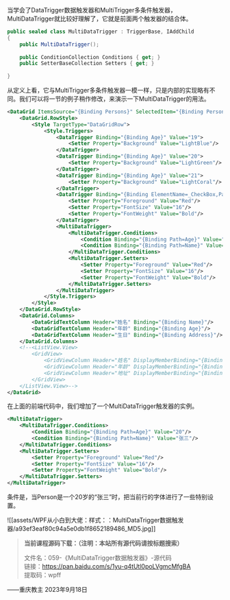 当学会了DataTrigger数据触发器和MultiTrigger多条件触发器，MultiDataTrigger就比较好理解了，它就是前面两个触发器的结合体。

```cs
public sealed class MultiDataTrigger : TriggerBase, IAddChild
{
    public MultiDataTrigger();
 
    public ConditionCollection Conditions { get; }
    public SetterBaseCollection Setters { get; }
 
}
```

从定义上看，它与MultiTrigger多条件触发器一模一样，只是内部的实现略有不同。我们可以将一节的例子稍作修改，来演示一下MultiDataTrigger的用法。

```xml
<DataGrid ItemsSource="{Binding Persons}" SelectedItem="{Binding Person}" AutoGenerateColumns="False">
    <DataGrid.RowStyle>
        <Style TargetType="DataGridRow">
            <Style.Triggers>
                <DataTrigger Binding="{Binding Age}" Value="19">
                    <Setter Property="Background" Value="LightBlue"/>
                </DataTrigger>
                <DataTrigger Binding="{Binding Age}" Value="20">
                    <Setter Property="Background" Value="LightGreen"/>
                </DataTrigger>
                <DataTrigger Binding="{Binding Age}" Value="21">
                    <Setter Property="Background" Value="LightCoral"/>
                </DataTrigger>
                <DataTrigger Binding="{Binding ElementName=_CheckBox,Path=IsChecked}" Value="True">
                    <Setter Property="Foreground" Value="Red"/>
                    <Setter Property="FontSize" Value="16"/>
                    <Setter Property="FontWeight" Value="Bold"/>
                </DataTrigger>
                <MultiDataTrigger>
                    <MultiDataTrigger.Conditions>
                        <Condition Binding="{Binding Path=Age}" Value="20"/>
                        <Condition Binding="{Binding Path=Name}" Value="张三"/>
                    </MultiDataTrigger.Conditions>
                    <MultiDataTrigger.Setters>
                        <Setter Property="Foreground" Value="Red"/>
                        <Setter Property="FontSize" Value="16"/>
                        <Setter Property="FontWeight" Value="Bold"/>
                    </MultiDataTrigger.Setters>
                </MultiDataTrigger>
            </Style.Triggers>
        </Style>
    </DataGrid.RowStyle>
    <DataGrid.Columns>
        <DataGridTextColumn Header="姓名" Binding="{Binding Name}"/>
        <DataGridTextColumn Header="年龄" Binding="{Binding Age}"/>
        <DataGridTextColumn Header="生日" Binding="{Binding Address}"/>
    </DataGrid.Columns>
    <!--<ListView.View>
        <GridView>
            <GridViewColumn Header="姓名" DisplayMemberBinding="{Binding Name}" Width="60"/>
            <GridViewColumn Header="年龄" DisplayMemberBinding="{Binding Age}" Width="auto"/>
            <GridViewColumn Header="地址" DisplayMemberBinding="{Binding Address}" Width="auto"/>
        </GridView>
    </ListView.View>-->
</DataGrid>
```

在上面的前端代码中，我们增加了一个MultiDataTrigger触发器的实例。

```xml
<MultiDataTrigger>
    <MultiDataTrigger.Conditions>
        <Condition Binding="{Binding Path=Age}" Value="20"/>
        <Condition Binding="{Binding Path=Name}" Value="张三"/>
    </MultiDataTrigger.Conditions>
    <MultiDataTrigger.Setters>
        <Setter Property="Foreground" Value="Red"/>
        <Setter Property="FontSize" Value="16"/>
        <Setter Property="FontWeight" Value="Bold"/>
    </MultiDataTrigger.Setters>
</MultiDataTrigger>
```

条件是，当Person是一个20岁的“张三”时，把当前行的字体进行了一些特别设置。

![[assets/WPF从小白到大佬：样式：：MultiDataTrigger数据触发器/a93ef3eaf80c94a5e0db1f8652189486_MD5.jpg]]

> **当前课程源码下载：（注明：本站所有源代码请按标题搜索）**
> 
> 文件名：059-《MultiDataTrigger数据触发器》-源代码  
> 链接：https://pan.baidu.com/s/1yu-q4tUtl0poLVgmcMfgBA  
> 提取码：wpff

——重庆教主 2023年9月18日